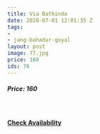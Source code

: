 ```yaml
---
title: Via Bathinda
date: 2020-07-01 12:01:35 Z
tags:
- 
- jang-bahadur-goyal
layout: post
image: 77.jpg
price: 160
ids: 76
---
```


<h5>Price: 160</h5><br>

<h4><a class="add-cart cart1" href="{{ site.baseurl }}/books#76"><b>Check Availability</b></a></h4>

<body>
 <script src="{{ site.baseurl }}/js/main.js"></script>
 </body>